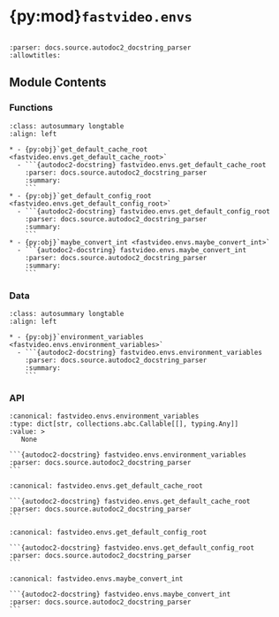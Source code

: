 # {py:mod}`fastvideo.envs`

```{py:module} fastvideo.envs
```

```{autodoc2-docstring} fastvideo.envs
:parser: docs.source.autodoc2_docstring_parser
:allowtitles:
```

## Module Contents

### Functions

````{list-table}
:class: autosummary longtable
:align: left

* - {py:obj}`get_default_cache_root <fastvideo.envs.get_default_cache_root>`
  - ```{autodoc2-docstring} fastvideo.envs.get_default_cache_root
    :parser: docs.source.autodoc2_docstring_parser
    :summary:
    ```
* - {py:obj}`get_default_config_root <fastvideo.envs.get_default_config_root>`
  - ```{autodoc2-docstring} fastvideo.envs.get_default_config_root
    :parser: docs.source.autodoc2_docstring_parser
    :summary:
    ```
* - {py:obj}`maybe_convert_int <fastvideo.envs.maybe_convert_int>`
  - ```{autodoc2-docstring} fastvideo.envs.maybe_convert_int
    :parser: docs.source.autodoc2_docstring_parser
    :summary:
    ```
````

### Data

````{list-table}
:class: autosummary longtable
:align: left

* - {py:obj}`environment_variables <fastvideo.envs.environment_variables>`
  - ```{autodoc2-docstring} fastvideo.envs.environment_variables
    :parser: docs.source.autodoc2_docstring_parser
    :summary:
    ```
````

### API

````{py:data} environment_variables
:canonical: fastvideo.envs.environment_variables
:type: dict[str, collections.abc.Callable[[], typing.Any]]
:value: >
   None

```{autodoc2-docstring} fastvideo.envs.environment_variables
:parser: docs.source.autodoc2_docstring_parser
```

````

````{py:function} get_default_cache_root() -> str
:canonical: fastvideo.envs.get_default_cache_root

```{autodoc2-docstring} fastvideo.envs.get_default_cache_root
:parser: docs.source.autodoc2_docstring_parser
```
````

````{py:function} get_default_config_root() -> str
:canonical: fastvideo.envs.get_default_config_root

```{autodoc2-docstring} fastvideo.envs.get_default_config_root
:parser: docs.source.autodoc2_docstring_parser
```
````

````{py:function} maybe_convert_int(value: str | None) -> int | None
:canonical: fastvideo.envs.maybe_convert_int

```{autodoc2-docstring} fastvideo.envs.maybe_convert_int
:parser: docs.source.autodoc2_docstring_parser
```
````
